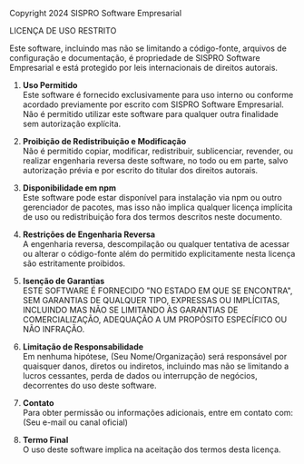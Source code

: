 Copyright 2024 SISPRO Software Empresarial

LICENÇA DE USO RESTRITO

Este software, incluindo mas não se limitando a código-fonte, arquivos de configuração e documentação, é propriedade de SISPRO Software Empresarial e está protegido por leis internacionais de direitos autorais.

1. **Uso Permitido**  
   Este software é fornecido exclusivamente para uso interno ou conforme acordado previamente por escrito com SISPRO Software Empresarial. Não é permitido utilizar este software para qualquer outra finalidade sem autorização explícita.

2. **Proibição de Redistribuição e Modificação**  
   Não é permitido copiar, modificar, redistribuir, sublicenciar, revender, ou realizar engenharia reversa deste software, no todo ou em parte, salvo autorização prévia e por escrito do titular dos direitos autorais.

3. **Disponibilidade em npm**  
   Este software pode estar disponível para instalação via npm ou outro gerenciador de pacotes, mas isso não implica qualquer licença implícita de uso ou redistribuição fora dos termos descritos neste documento.

4. **Restrições de Engenharia Reversa**  
   A engenharia reversa, descompilação ou qualquer tentativa de acessar ou alterar o código-fonte além do permitido explicitamente nesta licença são estritamente proibidos.

5. **Isenção de Garantias**  
   ESTE SOFTWARE É FORNECIDO "NO ESTADO EM QUE SE ENCONTRA", SEM GARANTIAS DE QUALQUER TIPO, EXPRESSAS OU IMPLÍCITAS, INCLUINDO MAS NÃO SE LIMITANDO ÀS GARANTIAS DE COMERCIALIZAÇÃO, ADEQUAÇÃO A UM PROPÓSITO ESPECÍFICO OU NÃO INFRAÇÃO.

6. **Limitação de Responsabilidade**  
   Em nenhuma hipótese, (Seu Nome/Organização) será responsável por quaisquer danos, diretos ou indiretos, incluindo mas não se limitando a lucros cessantes, perda de dados ou interrupção de negócios, decorrentes do uso deste software.

7. **Contato**  
   Para obter permissão ou informações adicionais, entre em contato com:  
   (Seu e-mail ou canal oficial)

8. **Termo Final**  
   O uso deste software implica na aceitação dos termos desta licença.
